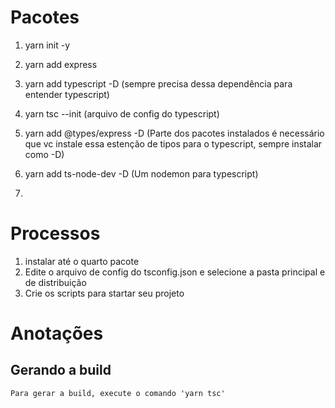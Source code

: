 # Pacotes

1. yarn init -y
2. yarn add express
3. yarn add typescript -D (sempre precisa dessa dependência para entender typescript)
4. yarn tsc --init (arquivo de config do typescript)
5. yarn add @types/express -D (Parte dos pacotes instalados é necessário que vc instale essa estenção de tipos para o typescript, sempre instalar como -D)
6. yarn add ts-node-dev -D (Um nodemon para typescript)

7.

# Processos

1. instalar até o quarto pacote
2. Edite o arquivo de config do tsconfig.json e selecione a pasta principal e de distribuição
3. Crie os scripts para startar seu projeto

# Anotações

## Gerando a build

    Para gerar a build, execute o comando 'yarn tsc'
